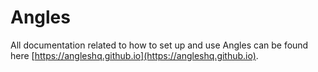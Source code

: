 # Angles
All documentation related to how to set up and use Angles can be found here [https://angleshq.github.io](https://angleshq.github.io).
